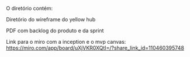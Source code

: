 O diretório contém:

Diretório do wireframe do yellow hub

PDF com backlog do produto e da sprint

Link para o miro com a inception e o mvp canvas: https://miro.com/app/board/uXjVKR0XQtI=/?share_link_id=110460395748
